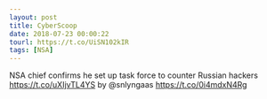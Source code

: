```yaml
---
layout: post
title: CyberScoop
date: 2018-07-23 00:00:22
tourl: https://t.co/UiSN102kIR
tags: [NSA]
---
```

NSA chief confirms he set up task force to counter Russian hackers  https://t.co/uXIjvTL4YS by @snlyngaas https://t.co/0i4mdxN4Rg